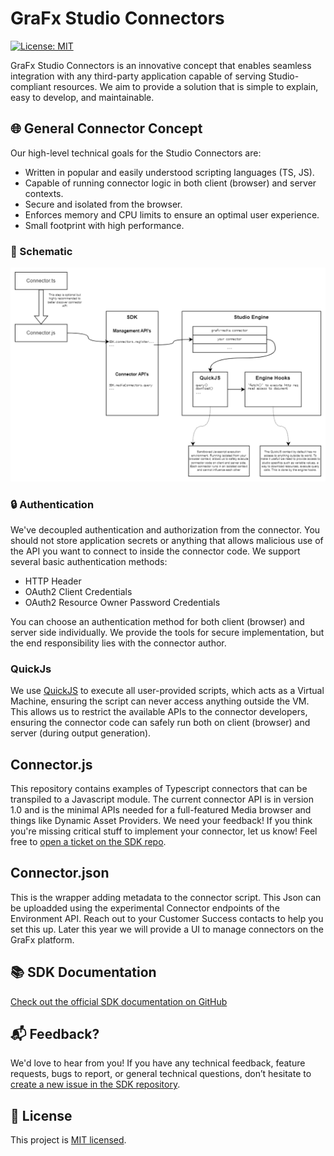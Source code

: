 # GraFx Studio Connectors

[![License: MIT](https://img.shields.io/badge/License-MIT-green.svg)](https://github.com/chili-publish/grafx-connector-template/blob/main/LICENSE)

GraFx Studio Connectors is an innovative concept that enables seamless integration with any third-party application capable of serving Studio-compliant resources. We aim to provide a solution that is simple to explain, easy to develop, and maintainable.

## 🌐 General Connector Concept

Our high-level technical goals for the Studio Connectors are:

- Written in popular and easily understood scripting languages (TS, JS).
- Capable of running connector logic in both client (browser) and server contexts.
- Secure and isolated from the browser.
- Enforces memory and CPU limits to ensure an optimal user experience.
- Small footprint with high performance.

### 📐 Schematic
![Connector Architecture Overview](./docs/assets/Connectors.png)

### 🔒 Authentication
We've decoupled authentication and authorization from the connector. You should not store application secrets or anything that allows malicious use of the API you want to connect to inside the connector code. We support several basic authentication methods:

- HTTP Header
- OAuth2 Client Credentials
- OAuth2 Resource Owner Password Credentials

You can choose an authentication method for both client (browser) and server side individually. We provide the tools for secure implementation, but the end responsibility lies with the connector author.

### QuickJs
We use [QuickJS](https://bellard.org/quickjs/) to execute all user-provided scripts, which acts as a Virtual Machine, ensuring the script can never access anything outside the VM. This allows us to restrict the available APIs to the connector developers, ensuring the connector code can safely run both on client (browser) and server (during output generation).

## Connector.js 
This repository contains examples of Typescript connectors that can be transpiled to a Javascript module. The current connector API is in version 1.0 and is the minimal APIs needed for a full-featured Media browser and things like Dynamic Asset Providers. We need your feedback! If you think you're missing critical stuff to implement your connector, let us know! Feel free to [open a ticket on the SDK repo](https://github.com/chili-publish/editor-sdk/issues/new/choose).

## Connector.json
This is the wrapper adding metadata to the connector script. This Json can be uploadded using the experimental Connector endpoints of the Environment API. Reach out to your Customer Success contacts to help you set this up. Later this year we will provide a UI to manage connectors on the GraFx platform.

## 📚 SDK Documentation
[Check out the official SDK documentation on GitHub](https://chili-publish.github.io/studio-sdk/)

## 📬 Feedback?
We'd love to hear from you! If you have any technical feedback, feature requests, bugs to report, or general technical questions, don’t hesitate to [create a new issue in the SDK repository](https://github.com/chili-publish/editor-sdk/issues/new/choose).

## 📄 License
This project is [MIT licensed](https://github.com/chili-publish/grafx-connector-template/blob/main/LICENSE).
